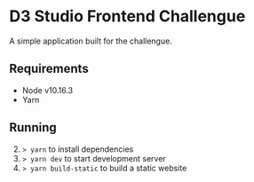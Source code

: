 # D3 Studio Frontend Challengue

A simple application built for the challengue.

## Requirements

- Node v10.16.3
- Yarn

## Running

2. `> yarn` to install dependencies
3. `> yarn dev` to start development server
4. `> yarn build-static` to build a static website
